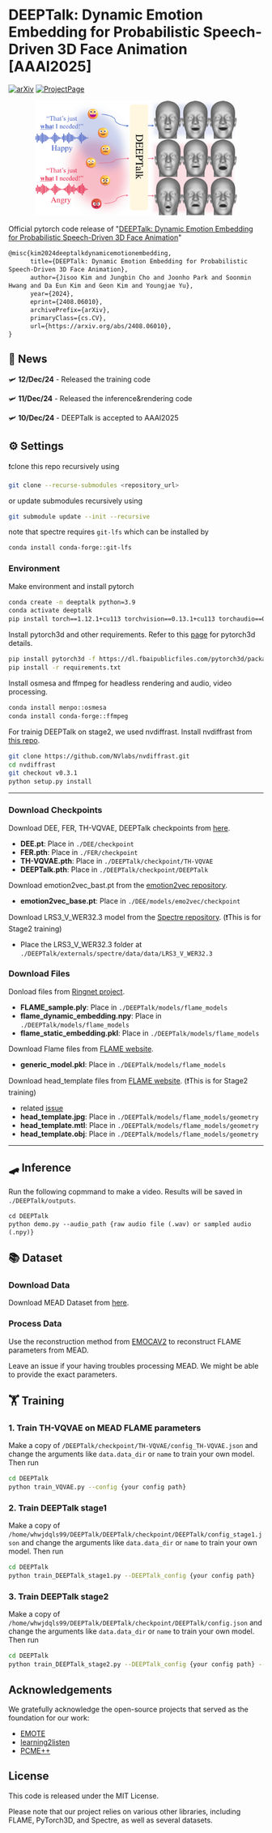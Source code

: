 # DEEPTalk: Dynamic Emotion Embedding for Probabilistic Speech-Driven 3D Face Animation [AAAI2025]
[![arXiv](https://img.shields.io/badge/arXiv-<2408.06010>-red.svg)](https://arxiv.org/abs/2408.06010)
[![ProjectPage](https://img.shields.io/badge/ProjectPage-DEEPTalk-<COLOR>.svg)](https://whwjdqls.github.io/deeptalk.github.io/)

<p align="center">
  <img src="./demo/teaser_final.png" alt="alt text" width="400">
</p>

Official pytorch code release of "[DEEPTalk: Dynamic Emotion Embedding for Probabilistic Speech-Driven 3D Face Animation](https://arxiv.org/abs/2408.06010)"

```
@misc{kim2024deeptalkdynamicemotionembedding,
      title={DEEPTalk: Dynamic Emotion Embedding for Probabilistic Speech-Driven 3D Face Animation}, 
      author={Jisoo Kim and Jungbin Cho and Joonho Park and Soonmin Hwang and Da Eun Kim and Geon Kim and Youngjae Yu},
      year={2024},
      eprint={2408.06010},
      archivePrefix={arXiv},
      primaryClass={cs.CV},
      url={https://arxiv.org/abs/2408.06010}, 
}
```
## 📨 News
🛩️ **12/Dec/24** - Released the training code

🛩️ **11/Dec/24** - Released the inference&rendering code

🛩️ **10/Dec/24** - DEEPTalk is accepted to AAAI2025

## ⚙️ Settings
❗clone this repo recursively using 
```bash
git clone --recurse-submodules <repository_url>
```
or update submodules recursively using 
```bash
git submodule update --init --recursive
```
note that spectre requires `git-lfs` which can be installed by
```bash
conda install conda-forge::git-lfs
```
### Environment
Make environment and install pytorch
```bash
conda create -n deeptalk python=3.9
conda activate deeptalk
pip install torch==1.12.1+cu113 torchvision==0.13.1+cu113 torchaudio==0.12.1 --extra-index-url https://download.pytorch.org/whl/cu113
```
Install pytorch3d and other requirements. Refer to this [page](https://github.com/facebookresearch/pytorch3d/blob/main/INSTALL.md) for pytorch3d details.
```bash
pip install pytorch3d -f https://dl.fbaipublicfiles.com/pytorch3d/packaging/wheels/py39_cu113_pyt1121/download.html
pip install -r requirements.txt
```
Install osmesa and ffmpeg for headless rendering and audio, video processing. 
```bash
conda install menpo::osmesa
conda install conda-forge::ffmpeg
```
For trainig DEEPTalk on stage2, we used nvdiffrast.
Install nvdiffrast from [this repo](https://github.com/NVlabs/nvdiffrast).
```bash
git clone https://github.com/NVlabs/nvdiffrast.git
cd nvdiffrast
git checkout v0.3.1
python setup.py install
```
---
### Download Checkpoints
Download DEE, FER, TH-VQVAE, DEEPTalk checkpoints from [here](https://drive.google.com/drive/u/0/folders/1vmgJCvAq96C83eU4JuUFooubL-y7Py44).
- **DEE.pt**: Place in `./DEE/checkpoint`
- **FER.pth**: Place in `./FER/checkpoint`
- **TH-VQVAE.pth**: Place in `./DEEPTalk/checkpoint/TH-VQVAE`
- **DEEPTalk.pth**: Place in `./DEEPTalk/checkpoint/DEEPTalk`

Download emotion2vec_bast.pt from the [emotion2vec repository](https://huggingface.co/emotion2vec/emotion2vec_base).
- **emotion2vec_base.pt**: Place in `./DEE/models/emo2vec/checkpoint`

Download LRS3_V_WER32.3 model from the [Spectre repository](https://github.com/filby89/spectre/blob/master/get_training_data.sh). (❗This is for Stage2 training)
- Place the LRS3_V_WER32.3 folder at `./DEEPTalk/externals/spectre/data/data/LRS3_V_WER32.3`

### Download Files
Donload files from [Ringnet project](https://github.com/soubhiksanyal/RingNet/tree/master/flame_model).
- **FLAME_sample.ply**: Place in `./DEEPTalk/models/flame_models`
- **flame_dynamic_embedding.npy**: Place in `./DEEPTalk/models/flame_models`
- **flame_static_embedding.pkl**: Place in `./DEEPTalk/models/flame_models`

Download Flame files from [FLAME website](https://flame.is.tue.mpg.de/).
- **generic_model.pkl**: Place in `./DEEPTalk/models/flame_models`

Download head_template files from [FLAME website](https://flame.is.tue.mpg.de/). (❗This is for Stage2 training)
- related [issue](https://github.com/whwjdqls/DEEPTalk/issues/3#issuecomment-2547336926)
- **head_template.jpg**: Place in `./DEEPTalk/models/flame_models/geometry`
- **head_template.mtl**: Place in `./DEEPTalk/models/flame_models/geometry`
- **head_template.obj**: Place in `./DEEPTalk/models/flame_models/geometry`
---
## 🛹 Inference
Run the following copmmand to make a video. Results will be saved in `./DEEPTalk/outputs`.
```
cd DEEPTalk
python demo.py --audio_path {raw audio file (.wav) or sampled audio (.npy)}
```

## 📚 Dataset 
### Download Data
Download MEAD Dataset from [here](https://github.com/uniBruce/Mead).

### Process Data
Use the reconstruction method from [EMOCAV2](https://github.com/radekd91/inferno) to reconstruct FLAME parameters from MEAD.

Leave an issue if your having troubles processing MEAD. We might be able to provide the exact parameters.


## 🏋️ Training
### 1. Train TH-VQVAE on MEAD FLAME parameters
Make a copy of `/DEEPTalk/checkpoint/TH-VQVAE/config_TH-VQVAE.json` and change the arguments like `data.data_dir` or `name` to train your own model.
Then run
```bash
cd DEEPTalk
python train_VQVAE.py --config {your config path}
```
### 2. Train DEEPTalk stage1
Make a copy of `/home/whwjdqls99/DEEPTalk/DEEPTalk/checkpoint/DEEPTalk/config_stage1.json` and change the arguments like `data.data_dir` or `name` to train your own model.
Then run
```bash
cd DEEPTalk
python train_DEEPTalk_stage1.py --DEEPTalk_config {your config path}
```
### 3. Train DEEPTalk stage2
Make a copy of `/home/whwjdqls99/DEEPTalk/DEEPTalk/checkpoint/DEEPTalk/config.json` and change the arguments like `data.data_dir` or `name` to train your own model.
Then run
```bash
cd DEEPTalk
python train_DEEPTalk_stage2.py --DEEPTalk_config {your config path} --checkpoint {stage1 trained model checkpoint path}
```

## Acknowledgements
We gratefully acknowledge the open-source projects that served as the foundation for our work:

- [EMOTE](https://github.com/radekd91/inferno)
- [learning2listen](https://github.com/evonneng/learning2listen)
- [PCME++](https://github.com/naver-ai/pcmepp)

## License
This code is released under the MIT License.

Please note that our project relies on various other libraries, including FLAME, PyTorch3D, and Spectre, as well as several datasets.
